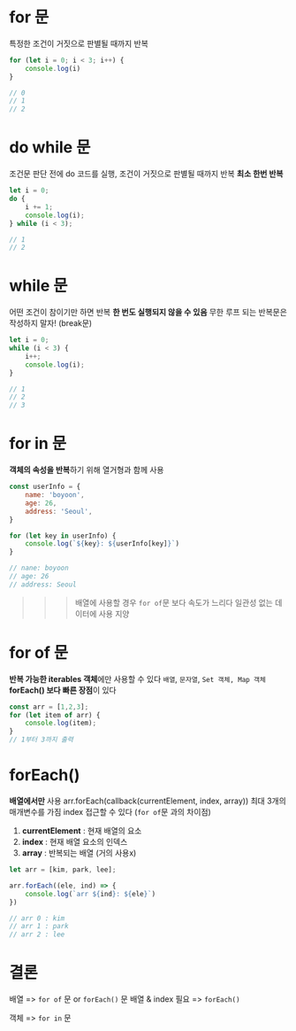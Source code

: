 # for 문

특정한 조건이 거짓으로 판별될 때까지 반복

```js
for (let i = 0; i < 3; i++) {
    console.log(i)
}

// 0
// 1
// 2
```

# do while 문

조건문 판단 전에 do 코드를 실행, 조건이 거짓으로 판별될 때까지 반복
**최소 한번 반복**

```js
let i = 0;
do {
    i += 1;
    console.log(i);
} while (i < 3);

// 1
// 2
```

# while 문

어떤 조건이 참이기만 하면 반복
**한 번도 실행되지 않을 수 있음**
무한 루프 되는 반복문은 작성하지 말자! (break문)

```js
let i = 0;
while (i < 3) {
    i++;
    console.log(i);
}

// 1
// 2
// 3
```

# for in 문

**객체의 속성을 반복**하기 위해 열거형과 함께 사용

```js
const userInfo = {
    name: 'boyoon',
    age: 26,
    address: 'Seoul',
}

for (let key in userInfo) {
    console.log(`${key}: ${userInfo[key]}`)
}

// nane: boyoon
// age: 26
// address: Seoul
```

>>> 배열에 사용할 경우 `for of`문 보다 속도가 느리다 
>>> 일관성 없는 데이터에 사용 지양


# for of 문

**반복 가능한 iterables 객체**에만 사용할 수 있다
`배열`, `문자열`, `Set 객체, Map 객체`
**forEach() 보다 빠른 장점**이 있다

```js
const arr = [1,2,3];
for (let item of arr) {
    console.log(item);
}
// 1부터 3까지 출력
```


# forEach()

**배열에서만** 사용
arr.forEach(callback(currentElement, index, array))
최대 3개의 매개변수를 가짐
index 접근할 수 있다 (`for of`문 과의 차이점)

1. **currentElement** : 현재 배열의 요소
2. **index** : 현재 배열 요소의 인덱스
3. **array** : 반복되는 배열 (거의 사용x)

```js
let arr = [kim, park, lee];

arr.forEach((ele, ind) => {
    console.log(`arr ${ind}: ${ele}`)
})

// arr 0 : kim
// arr 1 : park
// arr 2 : lee
```


# 결론

배열 => `for of` 문 or `forEach()` 문
배열 & index 필요 => `forEach()`

객체 => `for in` 문